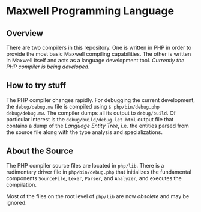 Maxwell Programming Language
============================

Overview
--------
There are two compilers in this repository. One is written in PHP in order to
provide the most basic Maxwell compiling capabilities. The other is written in Maxwell itself and acts as a language development tool. *Currently the PHP compiler is being developed*.

How to try stuff
----------------
The PHP compiler changes rapidly. For debugging the current development, the `debug/debug.mw` file is compiled using `$ php/bin/debug.php debug/debug.mw`. The compiler dumps all its output to `debug/build`. Of particular interest is the `debug/build/debug.let.html` output file that contains a dump of the *Language Entity Tree*, i.e. the entities parsed from the source file along with the type analysis and specializations.

About the Source
----------------
The PHP compiler source files are located in `php/lib`. There is a rudimentary driver file in `php/bin/debug.php` that initializes the fundamental components `SourceFile`, `Lexer`, `Parser`, and `Analyzer`, and executes the compilation.

Most of the files on the root level of `php/lib` are now *obsolete* and may be ignored.